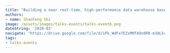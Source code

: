 ```yaml
---
title: "Building a near real-time, high-performance data warehouse based on Apache Hudi and Apache Kylin"
authors:
- name: ShaoFeng Shi
image: /assets/images/talks-events/talks-event6.png
dateString: '2020-03'
navigate: "https://drive.google.com/file/d/1Pk_WdFxfEZxMMfAOn0R8-m3ALkcN6G9e/view"
tags:
- talks-events
---
```

